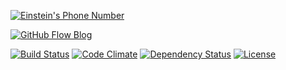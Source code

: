 [![Einstein's Phone Number](https://dl.dropboxusercontent.com/u/281168/images/github-daplog-readme.png)](http://blog.ruedap.com/)

[![GitHub Flow Blog](https://dl.dropboxusercontent.com/u/281168/images/github-daplog-github-flow-readme.png)](http://blog.ruedap.com/2013/11/11/github-flow-blog)

[![Build Status](https://travis-ci.org/ruedap/daplog.svg?branch=master)](https://travis-ci.org/ruedap/daplog)
[![Code Climate](http://img.shields.io/codeclimate/github/ruedap/daplog.svg)](https://codeclimate.com/github/ruedap/daplog)
[![Dependency Status](https://gemnasium.com/ruedap/daplog.png)](https://gemnasium.com/ruedap/daplog)
[![License](http://img.shields.io/badge/license-MIT-brightgreen.svg)](http://ruedap.mit-license.org/2013)
